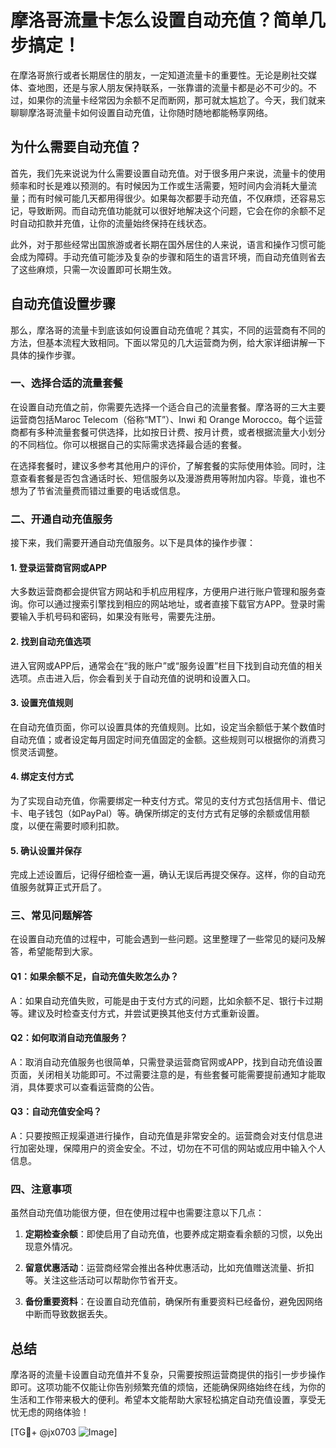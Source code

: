 # 摩洛哥流量卡怎么设置自动充值？简单几步搞定！

在摩洛哥旅行或者长期居住的朋友，一定知道流量卡的重要性。无论是刷社交媒体、查地图，还是与家人朋友保持联系，一张靠谱的流量卡都是必不可少的。不过，如果你的流量卡经常因为余额不足而断网，那可就太尴尬了。今天，我们就来聊聊摩洛哥流量卡如何设置自动充值，让你随时随地都能畅享网络。

## 为什么需要自动充值？

首先，我们先来说说为什么需要设置自动充值。对于很多用户来说，流量卡的使用频率和时长是难以预测的。有时候因为工作或生活需要，短时间内会消耗大量流量；而有时候可能几天都用得很少。如果每次都要手动充值，不仅麻烦，还容易忘记，导致断网。而自动充值功能就可以很好地解决这个问题，它会在你的余额不足时自动扣款并充值，让你的流量始终保持在线状态。

此外，对于那些经常出国旅游或者长期在国外居住的人来说，语言和操作习惯可能会成为障碍。手动充值可能涉及复杂的步骤和陌生的语言环境，而自动充值则省去了这些麻烦，只需一次设置即可长期生效。

## 自动充值设置步骤

那么，摩洛哥的流量卡到底该如何设置自动充值呢？其实，不同的运营商有不同的方法，但基本流程大致相同。下面以常见的几大运营商为例，给大家详细讲解一下具体的操作步骤。

### 一、选择合适的流量套餐

在设置自动充值之前，你需要先选择一个适合自己的流量套餐。摩洛哥的三大主要运营商包括Maroc Telecom（俗称“MT”）、Inwi 和 Orange Morocco。每个运营商都有多种流量套餐可供选择，比如按日计费、按月计费，或者根据流量大小划分的不同档位。你可以根据自己的实际需求选择最合适的套餐。

在选择套餐时，建议多参考其他用户的评价，了解套餐的实际使用体验。同时，注意查看套餐是否包含通话时长、短信服务以及漫游费用等附加内容。毕竟，谁也不想为了节省流量费而错过重要的电话或信息。

### 二、开通自动充值服务

接下来，我们需要开通自动充值服务。以下是具体的操作步骤：

#### 1. 登录运营商官网或APP

大多数运营商都会提供官方网站和手机应用程序，方便用户进行账户管理和服务查询。你可以通过搜索引擎找到相应的网站地址，或者直接下载官方APP。登录时需要输入手机号码和密码，如果没有账号，需要先注册。

#### 2. 找到自动充值选项

进入官网或APP后，通常会在“我的账户”或“服务设置”栏目下找到自动充值的相关选项。点击进入后，你会看到关于自动充值的说明和设置入口。

#### 3. 设置充值规则

在自动充值页面，你可以设置具体的充值规则。比如，设定当余额低于某个数值时自动充值；或者设定每月固定时间充值固定的金额。这些规则可以根据你的消费习惯灵活调整。

#### 4. 绑定支付方式

为了实现自动充值，你需要绑定一种支付方式。常见的支付方式包括信用卡、借记卡、电子钱包（如PayPal）等。确保所绑定的支付方式有足够的余额或信用额度，以便在需要时顺利扣款。

#### 5. 确认设置并保存

完成上述设置后，记得仔细检查一遍，确认无误后再提交保存。这样，你的自动充值服务就算正式开启了。

### 三、常见问题解答

在设置自动充值的过程中，可能会遇到一些问题。这里整理了一些常见的疑问及解答，希望能帮到大家。

#### Q1：如果余额不足，自动充值失败怎么办？

A：如果自动充值失败，可能是由于支付方式的问题，比如余额不足、银行卡过期等。建议及时检查支付方式，并尝试更换其他支付方式重新设置。

#### Q2：如何取消自动充值服务？

A：取消自动充值服务也很简单，只需登录运营商官网或APP，找到自动充值设置页面，关闭相关功能即可。不过需要注意的是，有些套餐可能需要提前通知才能取消，具体要求可以查看运营商的公告。

#### Q3：自动充值安全吗？

A：只要按照正规渠道进行操作，自动充值是非常安全的。运营商会对支付信息进行加密处理，保障用户的资金安全。不过，切勿在不可信的网站或应用中输入个人信息。

### 四、注意事项

虽然自动充值功能很方便，但在使用过程中也需要注意以下几点：

1. **定期检查余额**：即使启用了自动充值，也要养成定期查看余额的习惯，以免出现意外情况。
   
2. **留意优惠活动**：运营商经常会推出各种优惠活动，比如充值赠送流量、折扣等。关注这些活动可以帮助你节省开支。

3. **备份重要资料**：在设置自动充值前，确保所有重要资料已经备份，避免因网络中断而导致数据丢失。

## 总结

摩洛哥的流量卡设置自动充值并不复杂，只需要按照运营商提供的指引一步步操作即可。这项功能不仅能让你告别频繁充值的烦恼，还能确保网络始终在线，为你的生活和工作带来极大的便利。希望本文能帮助大家轻松搞定自动充值设置，享受无忧无虑的网络体验！

[TG💪+ @jx0703 ![Image](https://github.com/user-attachments/assets/dbca1d08-cadb-493c-b0ec-ad6f7a83f270)]